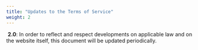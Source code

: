 ```yaml
---
title: "Updates to the Terms of Service"
weight: 2
---
```


​
**2.0**: In order to reflect and respect developments on applicable law and on the website itself, this document will be updated periodically.
